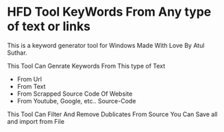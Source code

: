 # HFD Tool KeyWords From Any type of text or links
This is a keyword generator tool for Windows Made With Love By Atul Suthar.

This Tool Can Genrate Keywords From This type of Text
+ From Url
+ From Text
+ From Scrapped Source Code Of Website
+ From Youtube, Google, etc.. Source-Code

This Tool Can Filter And Remove Dublicates From Source
You Can Save all and import from File
